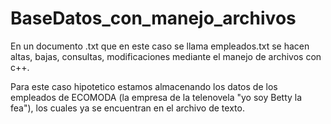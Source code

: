 # BaseDatos_con_manejo_archivos

En un documento .txt que en este caso se llama empleados.txt se hacen altas, bajas, consultas, modificaciones mediante el manejo de archivos con c++.

Para este caso hipotetico estamos almacenando los datos de los empleados de ECOMODA (la empresa de la telenovela "yo soy Betty la fea"), los cuales ya se encuentran en el archivo de texto.

